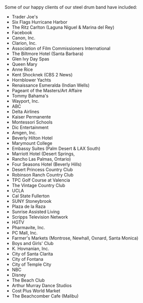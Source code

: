 
Some of our happy clients of our steel drum band have included:

- Trader Joe's
- Six Flags Hurricane Harbor 
- The Ritz Carlton (Laguna Niguel & Marina del Rey)
- Facebook
- Canon, Inc.
- Clarion, Inc.
- Association of Film Commissioners International
- The Biltmore Hotel (Santa Barbara)
- Glen Ivy Day Spas 
- Queen Mary
- Anne Rice
- Kent Shocknek (CBS 2 News)
- Hornblower Yachts
- Renaissance Esmeralda (Indian Wells)
- Pageant of the Masters/Art Affaire
- Tommy Bahama's 
- Wayport, Inc.
- ABC
- Delta Airlines
- Kaiser Permanente
- Montessori Schools
- Dic Entertainment
- Amgen, Inc.
- Beverly Hilton Hotel
- Marymount College
- Embassy Suites (Palm Desert & LAX South)
- Marriott Hotel (Desert Springs, 
- Rancho Las Palmas, Ontario)
- Four Seasons Hotel (Beverly Hills)
- Desert Princess Country Club
- Robinson Ranch Country Club
- TPC Golf Course at Valencia
- The Vintage Country Club
- UCLA
- Cal State Fullerton
- SUNY Stoneybrook
- Plaza de la Raza
- Sunrise Assisted Living
- Scripps Television Network
- HGTV
- Pharmavite, Inc.
- PC Mall, Inc.
- Farmer's Markets (Montrose, Newhall, Oxnard, Santa Monica)
- Boys and Girls' Club 
- K. Hovnanian, Inc.
- City of Santa Clarita
- City of Fontana
- City of Temple City
- NBC
- Disney 
- The Beach Club
- Arthur Murray Dance Studios
- Cost Plus World Market
- The Beachcomber Cafe (Malibu) 
